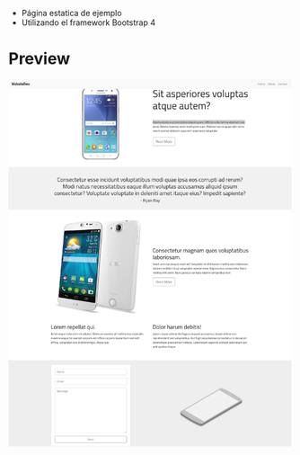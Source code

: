 - Página estatica de ejemplo
- Utilizando el framework Bootstrap 4

# Preview
![](img/screenshot.png)
